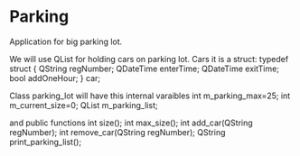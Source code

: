 # Parking
Application for big parking lot.

We will use QList for holding cars on parking lot.
Cars it is a struct:
typedef struct {
    QString regNumber;
    QDateTime enterTime;
    QDateTime exitTime;
    bool addOneHour;
} car;

Class parking_lot will have this internal varaibles
int m_parking_max=25;
int m_current_size=0;
QList<car> m_parking_list;

and public functions
int size();
int max_size();
int add_car(QString regNumber);
int remove_car(QString regNumber);
QString print_parking_list();
